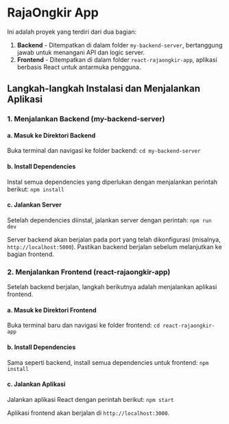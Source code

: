 # RajaOngkir App

Ini adalah proyek yang terdiri dari dua bagian:

1. **Backend** - Ditempatkan di dalam folder `my-backend-server`, bertanggung jawab untuk menangani API dan logic server.
2. **Frontend** - Ditempatkan di dalam folder `react-rajaongkir-app`, aplikasi berbasis React untuk antarmuka pengguna.

## Langkah-langkah Instalasi dan Menjalankan Aplikasi

### 1. Menjalankan Backend (my-backend-server)

#### a. Masuk ke Direktori Backend
Buka terminal dan navigasi ke folder backend:
```cd my-backend-server```
#### b. Install Dependencies
Instal semua dependencies yang diperlukan dengan menjalankan perintah berikut:
```npm install```
#### c. Jalankan Server
Setelah dependencies diinstal, jalankan server dengan perintah:
```npm run dev```

Server backend akan berjalan pada port yang telah dikonfigurasi (misalnya, `http://localhost:5000`). Pastikan backend berjalan sebelum melanjutkan ke bagian frontend.

### 2. Menjalankan Frontend (react-rajaongkir-app)
Setelah backend berjalan, langkah berikutnya adalah menjalankan aplikasi frontend.

#### a. Masuk ke Direktori Frontend
Buka terminal baru dan navigasi ke folder frontend:
```cd react-rajaongkir-app```
#### b. Install Dependencies
Sama seperti backend, install semua dependencies untuk frontend:
```npm install```
#### c. Jalankan Aplikasi
Jalankan aplikasi React dengan perintah berikut:
```npm start```

Aplikasi frontend akan berjalan di `http://localhost:3000`.
